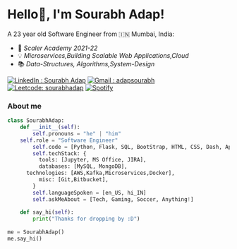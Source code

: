 # Hello👋, I'm Sourabh Adap!

A 23 year old Software Engineer from 🇮🇳 Mumbai, India:
  - 🎒  *Scaler Academy 2021-22*
  - 💡  *Microservices,Building Scalable Web Applications,Cloud*
  - 📚  *Data-Structures, Algorithms,System-Design*

[![LinkedIn : Sourabh Adap](https://img.shields.io/badge/linkedin-%230077B5.svg?style=for-the-badge&logo=linkedin&logoColor=white&link=https://www.linkedin.com/in/sourabh-adap-315705157/)](https://www.linkedin.com/in/sourabh-adap-315705157/)
[![Gmail : adapsourabh](https://img.shields.io/badge/Gmail-D14836?style=for-the-badge&logo=gmail&logoColor=white&link=mailto:adapsourabh@gmail.com)](mailto:adapsourabh@gmail.com)
[![Leetcode: sourabhadap](https://img.shields.io/badge/-sourabhadap-FFA116?style=for-the-badge&logo=LeetCode&logoColor=black&link=https://leetcode.com/sourabhadap/)](https://leetcode.com/sourabhadap/)
[![Spotify](https://img.shields.io/badge/Spotify-1ED760?style=for-the-badge&logo=spotify&logoColor=white&link=https://open.spotify.com/playlist/4szX1SM7gkulaICbQFfoKO?si=d572467bab0e4e8b/)](https://open.spotify.com/playlist/4szX1SM7gkulaICbQFfoKO?si=d572467bab0e4e8b)


### About me
```python
class SourabhAdap:
    def __init__(self):
        self.pronouns = "he" | "him"
	self.role = "Software Engineer"
        self.code = [Python, Flask, SQL, BootStrap, HTML, CSS, Dash, Apex charts]
        self.techStack: {
          tools: [Jupyter, MS Office, JIRA],
          databases: [MySQL, MongoDB],
	  technologies: [AWS,Kafka,Microservices,Docker],
          misc: [Git,Bitbucket],
        }
        self.languageSpoken = [en_US, hi_IN]
        self.askMeAbout = [Tech, Gaming, Soccer, Anything!]
    
    def say_hi(self):
        print("Thanks for dropping by :D")
        
me = SourabhAdap()
me.say_hi()
```